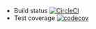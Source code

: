 - Build status [![CircleCI](https://circleci.com/gh/phuong15032000/phuongtran-todo-list/tree/master.svg?style=svg)](https://circleci.com/gh/phuong15032000/phuongtran-todo-list/tree/master)
- Test coverage [![codecov](https://codecov.io/gh/phuong15032000/todolist/branch/master/graph/badge.svg?token=OOBBX4KI3O)](https://codecov.io/gh/phuong15032000/todolist)



